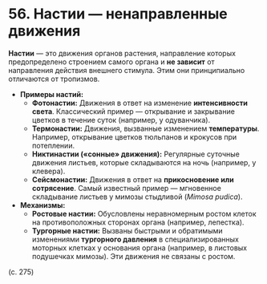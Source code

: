 # 56. Настии — ненаправленные движения

**Настии** — это движения органов растения, направление которых предопределено строением самого органа и **не зависит** от направления действия внешнего стимула. Этим они принципиально отличаются от тропизмов.

*   **Примеры настий:**
    *   **Фотонастии:** Движения в ответ на изменение **интенсивности света**. Классический пример — открывание и закрывание цветков в течение суток (например, у одуванчика).
    *   **Термонастии:** Движения, вызванные изменением **температуры**. Например, открывание цветков тюльпанов и крокусов при потеплении.
    *   **Никтинастии («сонные» движения):** Регулярные суточные движения листьев, которые складываются на ночь (например, у клевера).
    *   **Сейсмонастии:** Движения в ответ на **прикосновение или сотрясение**. Самый известный пример — мгновенное складывание листьев у мимозы стыдливой (*Mimosa pudica*).
*   **Механизмы:**
    *   **Ростовые настии:** Обусловлены неравномерным ростом клеток на противоположных сторонах органа (например, лепестка).
    *   **Тургорные настии:** Вызваны быстрыми и обратимыми изменениями **тургорного давления** в специализированных моторных клетках у основания органа (например, в листовых подушечках мимозы). Эти движения не связаны с ростом.

(с. 275)
